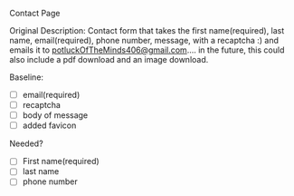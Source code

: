 
Contact Page

Original Description: Contact form that takes the first name(required), last name, email(required), phone number, message, with a recaptcha :) and emails it to potluckOfTheMinds406@gmail.com.... in the future, this could also include a pdf download and an image download.

Baseline:

- [ ] email(required)
- [ ] recaptcha
- [ ] body of message
- [ ] added favicon

Needed?

- [ ] First name(required)
- [ ] last name
- [ ] phone number